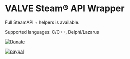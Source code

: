 VALVE Steam® API Wrapper
==========================

Full SteamAPI + helpers is available.

Supported languages: C/C++, Delphi/Lazarus


[![Donate](https://img.shields.io/badge/Donate-PayPal-green.svg)](https://www.paypal.com/cgi-bin/webscr?cmd=_s-xclick&hosted_button_id=PWAQNC33NK38S)


[![paypal](https://www.paypalobjects.com/en_US/i/btn/btn_donateCC_LG.gif)](https://www.paypal.com/cgi-bin/webscr?cmd=_s-xclick&hosted_button_id=PWAQNC33NK38S)
